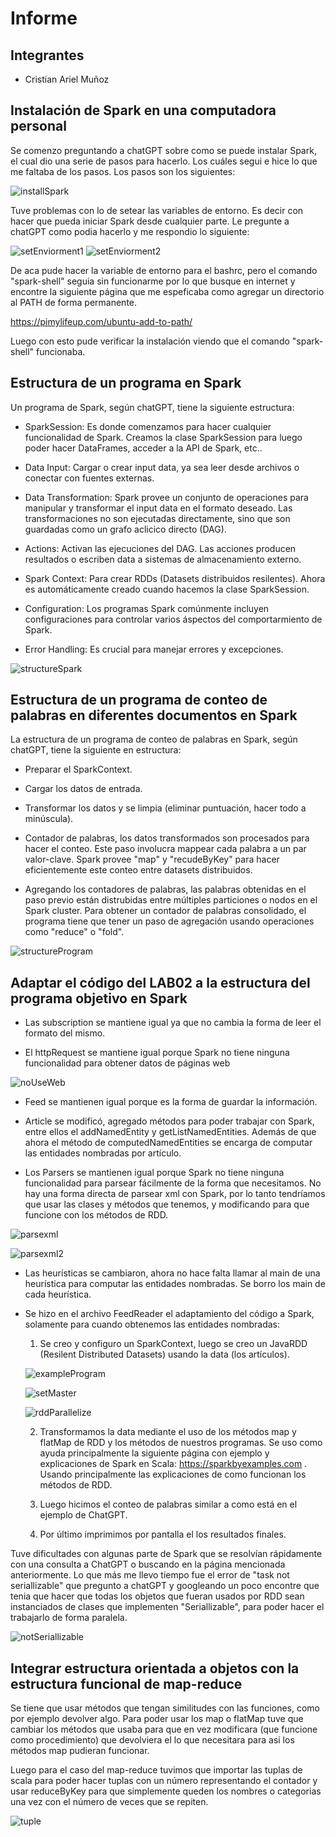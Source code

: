 # Informe

## Integrantes
- Cristian Ariel Muñoz


## Instalación de Spark en una computadora personal
Se comenzo preguntando a chatGPT sobre como se puede instalar Spark, el cual dio una serie de pasos para hacerlo. Los cuáles segui e hice lo que me faltaba de los pasos. Los pasos son los siguientes:

![installSpark](images/installSpark.jpeg)

Tuve problemas con lo de setear las variables de entorno. Es decir con hacer que pueda iniciar Spark desde cualquier parte. Le pregunte a chatGPT como podia hacerlo y me respondio lo siguiente:

![setEnviorment1](images/setEnviorment.jpeg)
![setEnviorment2](images/setEnviorment2.jpeg)

De aca pude hacer la variable de entorno para el bashrc, pero el comando "spark-shell" seguia sin funcionarme por lo que busque en internet y encontre la siguiente página que me espeficaba como agregar un directorio al PATH de forma permanente.

https://pimylifeup.com/ubuntu-add-to-path/

Luego con esto pude verificar la instalación viendo que el comando "spark-shell" funcionaba.

## Estructura de un programa en Spark
Un programa de Spark, según chatGPT, tiene la siguiente estructura:

- SparkSession: Es donde comenzamos para hacer cualquier funcionalidad de Spark. Creamos la clase SparkSession para luego poder hacer DataFrames, acceder a la API de Spark, etc..

- Data Input: Cargar o crear input data, ya sea leer desde archivos o conectar con fuentes externas.

- Data Transformation: Spark provee un conjunto de operaciones para manipular y transformar el input data en el formato deseado. Las transformaciones no son ejecutadas directamente, sino que son guardadas como un grafo aclicico directo (DAG).

- Actions: Activan las ejecuciones del DAG. Las acciones producen resultados o escriben data a sistemas de almacenamiento externo. 

- Spark Context: Para crear RDDs (Datasets distribuidos resilentes). Ahora es automáticamente creado cuando hacemos la clase SparkSession.

- Configuration: Los programas Spark comúnmente incluyen configuraciones para controlar varios áspectos del comportarmiento de Spark.

- Error Handling: Es crucial para manejar errores y excepciones.


![structureSpark](images/structureSpark.jpeg)

## Estructura de un programa de conteo de palabras en diferentes documentos en Spark

La estructura de un programa de conteo de palabras en Spark, según chatGPT, tiene la siguiente en estructura:

- Preparar el SparkContext.

- Cargar los datos de entrada.

- Transformar los datos y se limpia (eliminar puntuación, hacer todo a minúscula).

- Contador de palabras, los datos transformados son procesados para hacer el conteo. Este paso involucra mappear cada palabra a un par valor-clave. Spark provee "map" y "recudeByKey" para hacer eficientemente este conteo entre datasets distribuidos.

- Agregando los contadores de palabras, las palabras obtenidas en el paso previo están distrubidas entre múltiples particiones o nodos en el Spark cluster. Para obtener un contador de palabras consolidado, el programa tiene que tener un paso de agregación usando operaciones como "reduce" o "fold". 

![structureProgram](images/structureProgram.jpeg)

## Adaptar el código del LAB02 a la estructura del programa objetivo en Spark

- Las subscription se mantiene igual ya que no cambia la forma de leer el formato del mismo.
 
- El httpRequest se mantiene igual porque Spark no tiene ninguna funcionalidad para obtener datos de páginas web 

![noUseWeb](images/noUseWeb.jpeg)

- Feed se mantienen igual porque es la forma de guardar la información.
  
- Article se modificó, agregado métodos para poder trabajar con Spark, entre ellos el addNamedEntity y getListNamedEntities. Además de que ahora el método de computedNamedEntities se encarga de computar las entidades nombradas por artículo.

- Los Parsers se mantienen igual porque Spark no tiene ninguna funcionalidad para parsear fácilmente de la forma que necesitamos. No hay una forma directa de parsear xml con Spark, por lo tanto tendríamos que usar las clases y métodos que tenemos, y modificando para que funcione con los métodos de RDD.

![parsexml](images/parsexml.jpeg)

![parsexml2](images/parsexml2.jpeg)

- Las heurísticas se cambiaron, ahora no hace falta llamar al main de una heurística para computar las entidades nombradas. Se borro los main de cada heurística.

- Se hizo en el archivo FeedReader el adaptamiento del código a Spark, solamente para cuando obtenemos las entidades nombradas: 

  1. Se creo y configuro un SparkContext, luego se creo un JavaRDD (Resilent Distributed Datasets) usando la data (los artículos).
  
    ![exampleProgram](images/exampleProgram.jpeg)

    ![setMaster](images/setMaster.jpeg)

    ![rddParallelize](images/rddParallelize.jpeg)
  
  2. Transformamos la data mediante el uso de los métodos map y flatMap de RDD y los métodos de nuestros programas. Se uso como ayuda principalmente la siguiente página con ejemplo y explicaciones de Spark en Scala: https://sparkbyexamples.com . Usando principalmente las explicaciones de como funcionan los métodos de RDD.
  
  3. Luego hicimos el conteo de palabras similar a como está en el ejemplo de ChatGPT.
  
  4. Por último imprimimos por pantalla el los resultados finales.

Tuve dificultades con algunas parte de Spark que se resolvían rápidamente con una consulta a ChatGPT o buscando en la página mencionada anteriormente. Lo que más me llevo tiempo fue el error de "task not seriallizable" que pregunto a chatGPT y googleando un poco encontre que tenia que hacer que todas los objetos que fueran usados por RDD sean instanciados de clases que implementen "Seriallizable", para poder hacer el trabajarlo de forma paralela.

![notSeriallizable](images/notSeriallizable.jpeg)

## Integrar estructura orientada a objetos con la estructura funcional de map-reduce

Se tiene que usar métodos que tengan similitudes con las funciones, como por ejemplo devolver algo. Para poder usar los map o flatMap tuve que cambiar los métodos que usaba para que en vez modificara (que funcione como procedimiento) que devolviera el lo que necesitara para asi los métodos map pudieran funcionar. 

Luego para el caso del map-reduce tuvimos que importar las tuplas de scala para poder hacer tuplas con un número representando el contador y usar reduceByKey para que simplemente queden los nombres o categorias una vez con el número de veces que se repiten.

![tuple](images/tuple.jpeg)

